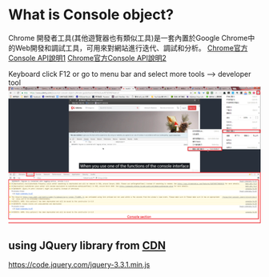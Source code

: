 # What is Console object?
Chrome 開發者工具(其他遊覽器也有類似工具)是一套內置於Google Chrome中的Web開發和調試工具，可用來對網站進行迭代、調試和分析。
[Chrome官方Console API說明1](https://developers.google.com/web/tools/chrome-devtools/console/?hl=zh-tw)
[Chrome官方Console API說明2](https://developers.google.com/web/tools/chrome-devtools/console/console-reference?hl=zh-tw)

Keyboard click F12 or go to menu bar and select more tools --> developer tool
![示意圖](img/01.png)

## using JQuery library from [CDN](https://code.jquery.com/)
https://code.jquery.com/jquery-3.3.1.min.js


